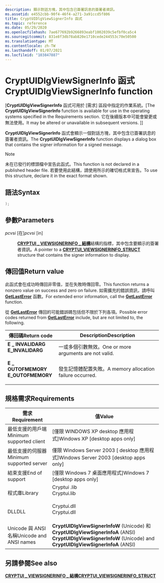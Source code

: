 ```yaml
---
description: 顯示對話方塊，其中包含已簽署訊息的簽署者資訊。
ms.assetid: e4552cbb-90f4-46f4-a271-3a91ccd5f806
title: CryptUIDlgViewSignerInfo 函式
ms.topic: reference
ms.date: 05/29/2020
ms.openlocfilehash: 7ae677692b9266893eabf1002039c5efbf0ca5c4
ms.sourcegitcommit: 831e8f3db78ab820e1710cede244553c70e50500
ms.translationtype: MT
ms.contentlocale: zh-TW
ms.lasthandoff: 01/07/2021
ms.locfileid: "103847887"
---
```

# <a name="cryptuidlgviewsignerinfo-function"></a><span data-ttu-id="eb620-103">CryptUIDlgViewSignerInfo 函式</span><span class="sxs-lookup"><span data-stu-id="eb620-103">CryptUIDlgViewSignerInfo function</span></span>

<span data-ttu-id="eb620-104">\[**CryptUIDlgViewSignerInfo** 函式可用於 [需求] 區段中指定的作業系統。</span><span class="sxs-lookup"><span data-stu-id="eb620-104">\[The **CryptUIDlgViewSignerInfo** function is available for use in the operating systems specified in the Requirements section.</span></span> <span data-ttu-id="eb620-105">它在後續版本中可能會變更或無法使用。</span><span class="sxs-lookup"><span data-stu-id="eb620-105">It may be altered or unavailable in subsequent versions.</span></span> <span data-ttu-id="eb620-106">\]</span><span class="sxs-lookup"><span data-stu-id="eb620-106">\]</span></span>

<span data-ttu-id="eb620-107">**CryptUIDlgViewSignerInfo** 函式會顯示一個對話方塊，其中包含已簽署訊息的簽署者資訊。</span><span class="sxs-lookup"><span data-stu-id="eb620-107">The **CryptUIDlgViewSignerInfo** function displays a dialog box that contains the signer information for a signed message.</span></span>

> [!Note]  
> <span data-ttu-id="eb620-108">未在已發行的標頭檔中宣告此函式。</span><span class="sxs-lookup"><span data-stu-id="eb620-108">This function is not declared in a published header file.</span></span> <span data-ttu-id="eb620-109">若要使用此結構，請使用所示的確切格式來宣告。</span><span class="sxs-lookup"><span data-stu-id="eb620-109">To use this structure, declare it in the exact format shown.</span></span>

## <a name="syntax"></a><span data-ttu-id="eb620-110">語法</span><span class="sxs-lookup"><span data-stu-id="eb620-110">Syntax</span></span>


```C++
);
```



## <a name="parameters"></a><span data-ttu-id="eb620-111">參數</span><span class="sxs-lookup"><span data-stu-id="eb620-111">Parameters</span></span>

<dl> <dt>

<span data-ttu-id="eb620-112">*pcvsi* \[在\]</span><span class="sxs-lookup"><span data-stu-id="eb620-112">*pcvsi* \[in\]</span></span>
</dt> <dd>

<span data-ttu-id="eb620-113">[**CRYPTUI \_ VIEWSIGNERINFO \_ 結構**](cryptui-viewsignerinfo-struct.md)結構的指標，其中包含要顯示的簽署者資訊。</span><span class="sxs-lookup"><span data-stu-id="eb620-113">A pointer to a [**CRYPTUI\_VIEWSIGNERINFO\_STRUCT**](cryptui-viewsignerinfo-struct.md) structure that contains the signer information to display.</span></span>

</dd> </dl>

## <a name="return-value"></a><span data-ttu-id="eb620-114">傳回值</span><span class="sxs-lookup"><span data-stu-id="eb620-114">Return value</span></span>

<span data-ttu-id="eb620-115">此函式會在成功時傳回非零值，並在失敗時傳回零。</span><span class="sxs-lookup"><span data-stu-id="eb620-115">This function returns a nonzero value on success and zero on failure.</span></span> <span data-ttu-id="eb620-116">如需擴充的錯誤資訊，請呼叫 [**GetLastError**](/windows/win32/api/errhandlingapi/nf-errhandlingapi-getlasterror) 函數。</span><span class="sxs-lookup"><span data-stu-id="eb620-116">For extended error information, call the [**GetLastError**](/windows/win32/api/errhandlingapi/nf-errhandlingapi-getlasterror) function.</span></span>

<span data-ttu-id="eb620-117">從 [**GetLastError**](/windows/win32/api/errhandlingapi/nf-errhandlingapi-getlasterror) 傳回的可能錯誤碼包括但不限於下列各項。</span><span class="sxs-lookup"><span data-stu-id="eb620-117">Possible error codes returned from [**GetLastError**](/windows/win32/api/errhandlingapi/nf-errhandlingapi-getlasterror) include, but are not limited to, the following.</span></span>



| <span data-ttu-id="eb620-118">傳回碼</span><span class="sxs-lookup"><span data-stu-id="eb620-118">Return code</span></span>                                                                                   | <span data-ttu-id="eb620-119">Description</span><span class="sxs-lookup"><span data-stu-id="eb620-119">Description</span></span>                                      |
|-----------------------------------------------------------------------------------------------|--------------------------------------------------|
| <dl> <span data-ttu-id="eb620-120"><dt>**E \_ INVALIDARG**</dt></span><span class="sxs-lookup"><span data-stu-id="eb620-120"><dt>**E\_INVALIDARG**</dt></span></span> </dl>  | <span data-ttu-id="eb620-121">一或多個引數無效。</span><span class="sxs-lookup"><span data-stu-id="eb620-121">One or more arguments are not valid.</span></span><br/>  |
| <dl> <span data-ttu-id="eb620-122"><dt>**E \_ OUTOFMEMORY**</dt></span><span class="sxs-lookup"><span data-stu-id="eb620-122"><dt>**E\_OUTOFMEMORY**</dt></span></span> </dl> | <span data-ttu-id="eb620-123">發生記憶體配置失敗。</span><span class="sxs-lookup"><span data-stu-id="eb620-123">A memory allocation failure occurred.</span></span><br/> |

## <a name="requirements"></a><span data-ttu-id="eb620-124">規格需求</span><span class="sxs-lookup"><span data-stu-id="eb620-124">Requirements</span></span>



| <span data-ttu-id="eb620-125">需求</span><span class="sxs-lookup"><span data-stu-id="eb620-125">Requirement</span></span> | <span data-ttu-id="eb620-126">值</span><span class="sxs-lookup"><span data-stu-id="eb620-126">Value</span></span> |
|-------------------------------------|---------------------------------------------------------------------------------------------|
| <span data-ttu-id="eb620-127">最低支援的用戶端</span><span class="sxs-lookup"><span data-stu-id="eb620-127">Minimum supported client</span></span><br/> | <span data-ttu-id="eb620-128">\[僅限 WINDOWS XP desktop 應用程式\]</span><span class="sxs-lookup"><span data-stu-id="eb620-128">Windows XP \[desktop apps only\]</span></span><br/>                                                 |
| <span data-ttu-id="eb620-129">最低支援的伺服器</span><span class="sxs-lookup"><span data-stu-id="eb620-129">Minimum supported server</span></span><br/> | <span data-ttu-id="eb620-130">僅限 Windows Server 2003 \[ desktop 應用程式\]</span><span class="sxs-lookup"><span data-stu-id="eb620-130">Windows Server 2003 \[desktop apps only\]</span></span><br/>                                        |
| <span data-ttu-id="eb620-131">結束支援</span><span class="sxs-lookup"><span data-stu-id="eb620-131">End of support</span></span><br/> | <span data-ttu-id="eb620-132">\[僅限 Windows 7 桌面應用程式\]</span><span class="sxs-lookup"><span data-stu-id="eb620-132">Windows 7 \[desktop apps only\]</span></span><br/>                                                       |
| <span data-ttu-id="eb620-133">程式庫</span><span class="sxs-lookup"><span data-stu-id="eb620-133">Library</span></span><br/>                  | <dl> <span data-ttu-id="eb620-134"><dt>Cryptui .lib</dt></span><span class="sxs-lookup"><span data-stu-id="eb620-134"><dt>Cryptui.lib</dt></span></span> </dl>      |
| <span data-ttu-id="eb620-135">DLL</span><span class="sxs-lookup"><span data-stu-id="eb620-135">DLL</span></span><br/>                      | <dl> <span data-ttu-id="eb620-136"><dt>Cryptui.dll</dt></span><span class="sxs-lookup"><span data-stu-id="eb620-136"><dt>Cryptui.dll</dt></span></span> </dl>      |
| <span data-ttu-id="eb620-137">Unicode 與 ANSI 名稱</span><span class="sxs-lookup"><span data-stu-id="eb620-137">Unicode and ANSI names</span></span><br/>   | <span data-ttu-id="eb620-138">**CryptUIDlgViewSignerInfoW** (Unicode) 和 **CryptUIDlgViewSignerInfoA** (ANSI) </span><span class="sxs-lookup"><span data-stu-id="eb620-138">**CryptUIDlgViewSignerInfoW** (Unicode) and **CryptUIDlgViewSignerInfoA** (ANSI)</span></span><br/> |



## <a name="see-also"></a><span data-ttu-id="eb620-139">另請參閱</span><span class="sxs-lookup"><span data-stu-id="eb620-139">See also</span></span>

<dl> <dt>

[<span data-ttu-id="eb620-140">**CRYPTUI \_ VIEWSIGNERINFO \_ 結構**</span><span class="sxs-lookup"><span data-stu-id="eb620-140">**CRYPTUI\_VIEWSIGNERINFO\_STRUCT**</span></span>](cryptui-viewsignerinfo-struct.md)
</dt> </dl>
